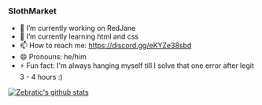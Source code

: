 ### SlothMarket

- 🔭 I’m currently working on RedJane
- 🌱 I’m currently learning html and css
- 📫 How to reach me: https://discord.gg/eKYZe38sbd
- 😄 Pronouns: he/him
- ⚡ Fun fact: I'm always hanging myself till I solve that one error after legit 3 - 4 hours :) 

<a href="https://github.com/SlothMarket">
 <img align="center" src="https://github-readme-stats.vercel.app/api?username=SlothMarket&show_icons=true&theme=dark&line_height=27" alt="Zebratic's github stats"/>
</a>
